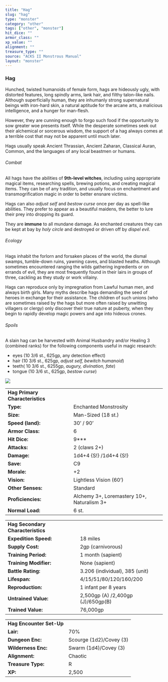```yaml
---
title: "Hag"
slug: "hag"
type: "monster"
category: "other"
tags: ["other", "monster"]
hit_dice: ""
armor_class: ""
xp_value: ""
alignment: ""
treasure_type: ""
source: "ACKS II Monstrous Manual"
layout: "monster"
---
```


### Hag

Hunched, twisted humanoids of female form, hags are hideously ugly, with distorted features, long
spindly arms, lank hair, and filthy talon-like nails. Although superficially human, they are
inhumanly strong supernatural beings with iron-hard skin, a natural aptitude for the arcane arts, a
malicious intelligence, and a hunger for man-flesh.

However, they are cunning enough to forgo such food if the opportunity to sow greater woe presents
itself. While the desperate sometimes seek out their alchemical or sorcerous wisdom, the support of
a hag always comes at a terrible cost that may not be apparent until much later.

Hags usually speak Ancient Thrassian, Ancient Zaharan, Classical Auran, Common, and the languages
of any local beastmen or humans.

###### Combat

All hags have the abilities of **9th-level witches**, including using appropriate magical items,
researching spells, brewing potions, and creating magical items. They can be of any tradition, and
usually focus on enchantment and transmogrification magic in order to better ensnare victims.

Hags can also *adjust self* and *bestow curse* once per day as spell-like abilities. They prefer to
appear as a beautiful maidens, the better to lure their prey into dropping its guard.

They are **immune** to all mundane damage. As enchanted creatures they can be kept at bay by *holy
circle* and destroyed or driven off by *dispel evil*.

###### Ecology

Hags inhabit the forlorn and forsaken places of the world, the dismal swamps, tumble-down ruins,
yawning caves, and blasted heaths. Although sometimes encountered ranging the wilds gathering
ingredients or on errands of evil, they are most frequently found in their lairs in groups of three,
cackling as they study or work villainy.

Hags can reproduce only by impregnation from Lawful human men, and always birth girls. Many myths
describe hags demanding the seed of heroes in exchange for their assistance. The children of such
unions (who are sometimes raised by the hags but more often raised by unwitting villagers or clergy)
only discover their true nature at puberty, when they begin to rapidly develop magic powers and age
into hideous crones.

###### Spoils

A slain hag can be harvested with Animal Husbandry and/or Healing 3 (combined ranks) for the
following components useful in magic research:

* eyes (10 3/6 st., 625gp, any detection effect)
* hair (10 3/6 st., 625gp, *adjust self, bewitch humanoid*)
* teeth( 10 3/6 st., 6255gp, *augury, divination, fate*)
* tongue (10 3/6 st., 625gp, *bestow curse*)

![](data:image/png;base64...)

|  |  |
| --- | --- |
| **Hag Primary Characteristics** | |
| **Type:** | Enchanted Monstrosity |
| **Size:** | Man-Sized (18 st.) |
| **Speed (land):** | 30’ / 90’ |
| **Armor Class:** | 6 |
| **Hit Dice:** | 9\*\*\* |
| **Attacks:** | 2 (claws 2+) |
| **Damage:** | 1d4+4 {S!} /1d4+4 {S!} |
| **Save:** | C9 |
| **Morale:** | +2 |
| **Vision:** | Lightless Vision (60’) |
| **Other Senses:** | Standard |
| **Proficiencies:** | Alchemy 3+, Loremastery 10+, Naturalism 3+ |
| **Normal Load:** | 6 st. |

|  |  |
| --- | --- |
| **Hag Secondary Characteristics** | |
| **Expedition Speed:** | 18 miles |
| **Supply Cost:** | 2gp (carnivorous) |
| **Training Period:** | 1 month (sapient) |
| **Training Modifier:** | None (sapient) |
| **Battle Rating:** | 3.206 (individual), 385 (unit) |
| **Lifespan:** | 4/15/51/80/120/160/200 |
| **Reproduction:** | 1 infant per 8 years |
| **Untrained Value:** | 2,500gp (A) /2,400gp (J)/650gp(B) |
| **Trained Value:** | 76,000gp |

|  |  |
| --- | --- |
| **Hag Encounter Set-Up** | |
| **Lair:** | 70% |
| **Dungeon Enc:** | Scourge (1d2)/Covey (3) |
| **Wilderness Enc:** | Swarm (1d4)/Covey (3) |
| **Alignment:** | Chaotic |
| **Treasure Type:** | R |
| **XP:** | 2,500 |
